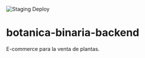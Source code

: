 
![Staging Deploy]([https://github.com/github/docs/actions/workflows/main.yml/badge.svg](https://github.com/GermanTorales/botanica-binaria-backend/actions/workflows/fly.yml/badge.svg))
# botanica-binaria-backend
E-commerce para la venta de plantas.
